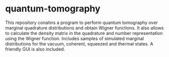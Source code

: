 # quantum-tomography
This repository conatins a program to perform quantum tomography over marginal quadrature distributions and obtain Wigner functions. It also allows to calculate the density matrix in the quadrature and number representation using the Wigner function. Includes samples of simulated marginal distributions for the vacuum, coherent, squeezed and thermal states. A friendly GUI is also included.
